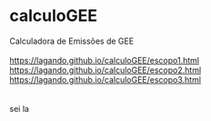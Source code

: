 # calculoGEE
Calculadora de Emissões de GEE<br>
<br>
<a>https://lagando.github.io/calculoGEE/escopo1.html</a><br>
<a>https://lagando.github.io/calculoGEE/escopo2.html</a><br>
<a>https://lagando.github.io/calculoGEE/escopo3.html</a><br>
<br>
<br>
sei la
